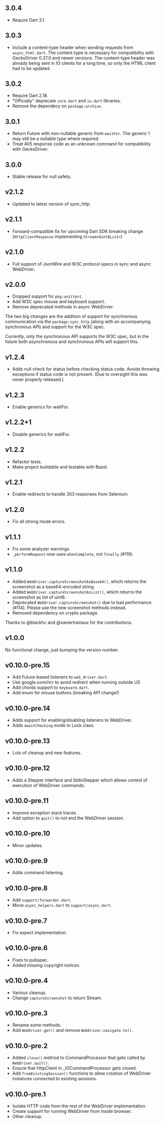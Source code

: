 ## 3.0.4

* Require Dart 3.1.

## 3.0.3

* Include a content-type header when sending requests from `async_html.dart`.
  The content-type is necessary for compatibility with GeckoDriver 0.27.0 and
  newer versions.  The content-type header was already being sent in IO clients
  for a long time, so only the HTML client had to be updated.

## 3.0.2

* Require Dart 2.18.
* "Officially" deprecate `core.dart` and `io.dart` libraries.
* Remove the dependecy on `package:archive`.

## 3.0.1

* Return Future with non-nullable generic from `waitFor`. The generic `T` may
  still be a nullable type where required.
* Treat 405 response code as an unknown command for compatibility with
  GeckoDriver.

## 3.0.0

* Stable release for null safety.

## v2.1.2

* Updated to latest version of sync_http.

## v2.1.1

* Forward-compatible fix for upcoming Dart SDK breaking change
  (`HttpClientResponse` implementing `Stream<Uint8List>`)

## v2.1.0

* Full support of JsonWire and W3C protocol specs in sync and async WebDriver.

## v2.0.0

* Dropped support for `pkg:unittest`.
* Add W3C spec mouse and keyboard support.
* Remove deprecated methods in async WebDriver.

The two big changes are the addition of support for synchronous communication
via the `package:sync_http` (along with an accompanying synchronous API) and
support for the W3C spec.

Currently, only the synchronous API supports the W3C spec, but in the future
both asynchronous and synchronous APIs will support this.

## v1.2.4
* Adds null check for status before checking status code.
  Avoids throwing exceptions if status code is not present. (Due to
  oversight this was never properly released.)

## v1.2.3

*  Enable generics for waitFor.

## v1.2.2+1

* Disable generics for waitFor.

## v1.2.2

*  Refactor tests.
*  Make project buildable and testable with Bazel.


## v1.2.1

* Enable redirects to handle 303 responses from Selenium.

## v1.2.0

* Fix all strong mode errors.

## v1.1.1

* Fix some analyzer warnings.
* `_performRequest` now uses `whenComplete`, not `finally` (#119).


## v1.1.0

* Added `WebDriver.captureScreenshotAsBase64()`, which returns the screenshot as
  a base64-encoded string.
* Added `WebDriver.captureScreenshotAsList()`, which returns the screenshot as
  list of uint8.
* Deprecated `WebDriver.captureScreenshot()` due to bad performance (#114).
  Please use the new screenshot methods instead.
* Removed dependency on crypto package.

Thanks to @blackhc and @xavierhainaux for the contributions.

## v1.0.0

No functional change, just bumping the version number.

## v0.10.0-pre.15

* Add Future-based listeners to `web_driver.dart`.
* Use google.com/ncr to avoid redirect when running outside US
* Add chords support to `keyboard.dart`.
* Add enum for mouse buttons (breaking API change!)

## v0.10.0-pre.14

* Adds support for enabling/disabling listeners to WebDriver.
* Adds `awaitChecking` mode to Lock class.

## v0.10.0-pre.13

* Lots of cleanup and new features.

## v0.10.0-pre.12

* Adds a Stepper interface and StdioStepper which allows control of execution of
  WebDriver commands.

## v0.10.0-pre.11

* Improve exception stack traces.
* Add option to `quit()` to not end the WebDriver session.

## v0.10.0-pre.10

* Minor updates.

## v0.10.0-pre.9

* Adds command listening.

## v0.10.0-pre.8

* Add `support/forwarder.dart`.
* Move `async_helpers.dart` to `support/async.dart`.

## v0.10.0-pre.7

* Fix expect implementation.

## v0.10.0-pre.6

* Fixes to pubspec.
* Added missing copyright notices.

## v0.10.0-pre.4

* Various cleanup.
* Change `captureScreenshot` to return Stream.

## v0.10.0-pre.3

* Rename some methods.
* Add `WebDriver.get()` and remove `WebDriver.navigate.to()`.

## v0.10.0-pre.2

* Added `close()` method to CommandProcessor that gets called by
  `WebDriver.quit()`.
* Ensure that HttpClient in _IOCommandProcessor gets closed.
* Add `fromExistingSession()` functions to allow creation of WebDriver instances
  connected to existing sessions.

## v0.10.0-pre.1

* Isolate HTTP code from the rest of the WebDriver implementation.
* Create support for running WebDriver from inside browser.
* Other cleanup.

